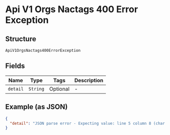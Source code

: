 
# Api V1 Orgs Nactags 400 Error Exception

## Structure

`ApiV1OrgsNactags400ErrorException`

## Fields

| Name | Type | Tags | Description |
|  --- | --- | --- | --- |
| `detail` | `String` | Optional | - |

## Example (as JSON)

```json
{
  "detail": "JSON parse error - Expecting value: line 5 column 8 (char 56)"
}
```

